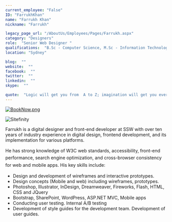 ```yaml
---
current_employee: "False"
ID: "FarrukhKhan"
name: "Farrukh Khan"
nickname: "Farrukh"

legacy_page_url: "/AboutUs/Employees/Pages/Farrukh.aspx"
category: "Designers"
role:  "Senior Web Designer "
qualifications:  "B.Sc - Computer Science, M.Sc - Information Technology"
location: "Sydney"

blog:  ""
website:  ""
facebook:  ""
twitter:  ""
linkedin:  ""
skype:  ""

quote:  "Logic will get you from  A to Z; imagination will get you everywhere"
---
```


​​​[![BookNow.png](/AboutUs/Employees/PublishingImages/BookNow.png)](http://veethere.com/With/FarrukhKhan) 

​![Sitefinity](/AboutUs/Employees/PublishingImages/logo_sitefinity.png)

​Farrukh is a digital designer and front-end developer at SSW with over ten years of industry experience in digital design, frontend development, and its implementation for various platforms.

 <span style="line-height:1.6;">He has strong knowledge of W3C web standards, accessibility, front-end performance, search engine optimization, and cross-browser consistency for web and mobile apps. His key skills include:</span>

*   Design and development of wireframes and interactive prototypes.
*   Design concepts (Mobile and web) including wireframes, prototypes.
*   Photoshop, Illustrator, InDesign, Dreamweaver, Fireworks, Flash, HTML, CSS and JQuery
*   Bootstrap, SharePoint, WordPress, ASP.NET MVC, Mobile apps
*   Conducting user testing. Internal A/B testing
*   Development of style guides for the development team. Development of user guides.